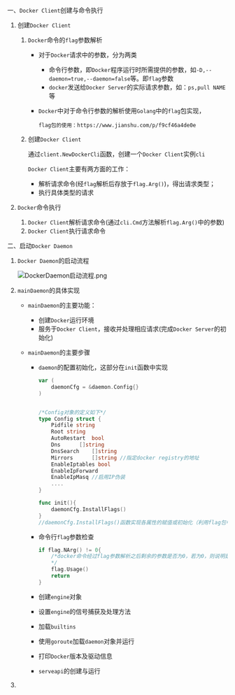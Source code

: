 一、`Docker Client`创建与命令执行

1. 创建`Docker Client`

   1. `Docker`命令的`flag`参数解析

      - 对于`Docker`请求中的参数，分为两类

        - 命令行参数，即`Docker`程序运行时所需提供的参数，如`-D,--daemon=true,--daemon=false`等。即`flag`参数
        - `docker`发送给`Docker Server`的实际请求参数，如：`ps,pull NAME`等

      - `Docker`中对于命令行参数的解析使用`Golang`中的`flag`包实现，

        `flag包的使用：https://www.jianshu.com/p/f9cf46a4de0e`

   2. 创建`Docker Client`

      通过`client.NewDockerCli`函数，创建一个`Docker Client`实例`cli`
      
      `Docker Client`主要有两方面的工作：
      
      - 解析请求命令(经`flag`解析后存放于`flag.Arg()`)，得出请求类型；
      - 执行具体类型的请求

2. `Docker`命令执行

   1. `Docker Client`解析请求命令(通过`cli.Cmd`方法解析`flag.Arg()`中的参数)
   2. `Docker Client`执行请求命令



二、启动`Docker Daemon`

1. `Docker Daemon`的启动流程

   ![DockerDaemon启动流程.png](http://ww1.sinaimg.cn/large/d3f19072gy1gbp3hpdtzkj20bh0cm76i.jpg)

   

2. `mainDaemon`的具体实现

   - `mainDaemon`的主要功能：

     - 创建`Docker`运行环境
     - 服务于`Docker Client`，接收并处理相应请求(完成`Docker Server`的初始化)

   - `mainDaemon`的主要步骤

     - `daemon`的配置初始化，这部分在`init`函数中实现

       ```go
       var (
           daemonCfg = &daemon.Config{}
       )
       
       
       /*Config对象的定义如下*/
       type Config struct {
           Pidfile string
           Root	string
           AutoRestart	bool
           Dns		[]string
           DnsSearch	[]string
           Mirrors		[]string //指定docker registry的地址
           EnableIptables bool
           EnableIpForward
           EnableIpMasq	//启用IP伪装
           ....
       }
       
       func init(){
           daemonCfg.InstallFlags()
       }
       //daemonCfg.InstallFlags()函数实现各属性的赋值或初始化（利用flag包中的方法）
       ```

     - 命令行`flag`参数检查

       ```go
       if flag.NArg() != 0{  
           /*docker命令经过flag参数解析之后剩余的参数是否为0，若为0，则说明是启动docker daemon的命令，否则（参考client 的创建与命令执行），返回usage
           */
           flag.Usage()
           return
       }
       ```

     - 创建`engine`对象

     - 设置`engine`的信号捕获及处理方法

     - 加载`builtins`

     - 使用`goroute`加载`daemon`对象并运行

     - 打印`Docker`版本及驱动信息

     - `serveapi`的创建与运行

3. 